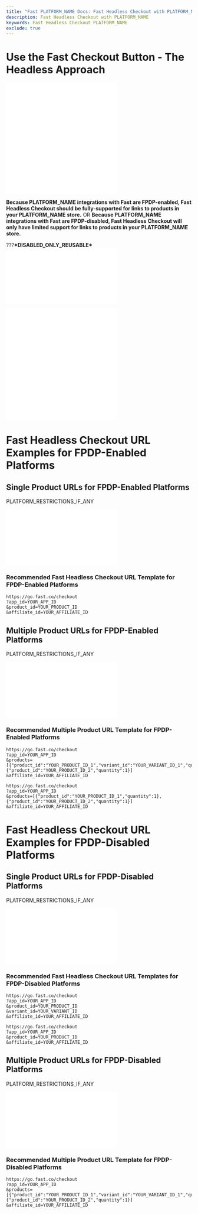 ```yaml
---
title: "Fast PLATFORM_NAME Docs: Fast Headless Checkout with PLATFORM_NAME"
description: Fast Headless Checkout with PLATFORM_NAME
keywords: Fast Headless Checkout PLATFORM_NAME
exclude: true
---
```


# Use the Fast Checkout Button - The Headless Approach

<embed src="/reusables/for-developers/_platform_headless_all_headless_intro.md" />

<embed src="/reusables/for-developers/_platform_headless_all_headless_intro_difference_fpdp_enabled_vs_disabled.md" />

**Because PLATFORM_NAME integrations with Fast are FPDP-enabled, Fast Headless Checkout should be fully-supported for links to products in your PLATFORM_NAME store.**
OR
**Because PLATFORM_NAME integrations with Fast are FPDP-disabled, Fast Headless Checkout will only have limited support for links to products in your PLATFORM_NAME store.**

???**\***DISABLED_ONLY_REUSABLE**\*** <embed src="/reusables/for-developers/_platform_headless_fpdp_disabled_banner_support_recommendation.md" />

<embed src="/reusables/for-developers/_platform_headless_all_requirement_catalog_integration.md" />

<embed src="/reusables/for-developers/_platform_headless_all_table_url_parameters_and_html_attributes.md" />

# Fast Headless Checkout URL Examples for FPDP-Enabled Platforms

## Single Product URLs for FPDP-Enabled Platforms

PLATFORM_RESTRICTIONS_IF_ANY

<embed src="/reusables/for-developers/_platform_headless_fpdp_enabled_url_examples_single.md" />

### Recommended Fast Headless Checkout URL Template for FPDP-Enabled Platforms

```http Template Fast Headless Checkout URL
https://go.fast.co/checkout
?app_id=YOUR_APP_ID
&product_id=YOUR_PRODUCT_ID
&affiliate_id=YOUR_AFFILIATE_ID
```

## Multiple Product URLs for FPDP-Enabled Platforms

PLATFORM_RESTRICTIONS_IF_ANY

<embed src="/reusables/for-developers/_platform_headless_fpdp_enabled_url_examples_multiple.md" />

### Recommended Multiple Product URL Template for FPDP-Enabled Platforms

```http Template Fast Headless Checkout URL for a Specific Product Variant and a Simple Product
https://go.fast.co/checkout
?app_id=YOUR_APP_ID
&products=[{"product_id":"YOUR_PRODUCT_ID_1","variant_id":"YOUR_VARIANT_ID_1","quantity":1},{"product_id":"YOUR_PRODUCT_ID_2","quantity":1}]
&affiliate_id=YOUR_AFFILIATE_ID
```

```http Template Fast Headless Checkout URL for Auto-Selecting Primary Variant of 2 Products
https://go.fast.co/checkout
?app_id=YOUR_APP_ID
&products=[{"product_id":"YOUR_PRODUCT_ID_1","quantity":1},{"product_id":"YOUR_PRODUCT_ID_2","quantity":1}]
&affiliate_id=YOUR_AFFILIATE_ID
```

# Fast Headless Checkout URL Examples for FPDP-Disabled Platforms

## Single Product URLs for FPDP-Disabled Platforms

PLATFORM_RESTRICTIONS_IF_ANY

<embed src="/reusables/for-developers/_platform_headless_fpdp_disabled_url_examples_single.md" />

### Recommended Fast Headless Checkout URL Templates for FPDP-Disabled Platforms

```http Template Fast Headless Checkout URL for Specific Product Variant
https://go.fast.co/checkout
?app_id=YOUR_APP_ID
&product_id=YOUR_PRODUCT_ID
&variant_id=YOUR_VARIANT_ID
&affiliate_id=YOUR_AFFILIATE_ID
```

```http Template Fast Headless Checkout URL for Product with Only 1 Variant
https://go.fast.co/checkout
?app_id=YOUR_APP_ID
&product_id=YOUR_PRODUCT_ID
&affiliate_id=YOUR_AFFILIATE_ID
```

## Multiple Product URLs for FPDP-Disabled Platforms

PLATFORM_RESTRICTIONS_IF_ANY

<embed src="/reusables/for-developers/_platform_headless_fpdp_disabled_url_examples_multiple.md" />

### Recommended Multiple Product URL Template for FPDP-Disabled Platforms

```http Template Fast Headless Checkout URL for Multi-Variant Product and Single-Variant Product
https://go.fast.co/checkout
?app_id=YOUR_APP_ID
&products=[{"product_id":"YOUR_PRODUCT_ID_1","variant_id":"YOUR_VARIANT_ID_1","quantity":1},{"product_id":"YOUR_PRODUCT_ID_2","quantity":1}]
&affiliate_id=YOUR_AFFILIATE_ID
```
